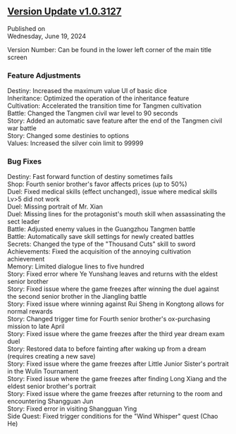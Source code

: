 ## [Version Update v1.0.3127](https://store.steampowered.com/news/app/1859910/view/4204754268631023374?l=tchinese)

Published on  
Wednesday, June 19, 2024

Version Number: Can be found in the lower left corner of the main title screen

### Feature Adjustments

Destiny: Increased the maximum value UI of basic dice  
Inheritance: Optimized the operation of the inheritance feature  
Cultivation: Accelerated the transition time for Tangmen cultivation  
Battle: Changed the Tangmen civil war level to 90 seconds  
Story: Added an automatic save feature after the end of the Tangmen civil war battle  
Story: Changed some destinies to options  
Values: Increased the silver coin limit to 99999

### Bug Fixes

Destiny: Fast forward function of destiny sometimes fails  
Shop: Fourth senior brother's favor affects prices (up to 50%)  
Duel: Fixed medical skills (effect unchanged), issue where medical skills Lv>5 did not work  
Duel: Missing portrait of Mr. Xian  
Duel: Missing lines for the protagonist's mouth skill when assassinating the sect leader  
Battle: Adjusted enemy values in the Guangzhou Tangmen battle  
Battle: Automatically save skill settings for newly created battles  
Secrets: Changed the type of the "Thousand Cuts" skill to sword  
Achievements: Fixed the acquisition of the annoying cultivation achievement  
Memory: Limited dialogue lines to five hundred  
Story: Fixed error where Ye Yunshang leaves and returns with the eldest senior brother  
Story: Fixed issue where the game freezes after winning the duel against the second senior brother in the Jiangling battle  
Story: Fixed issue where winning against Rui Sheng in Kongtong allows for normal rewards  
Story: Changed trigger time for Fourth senior brother's ox-purchasing mission to late April  
Story: Fixed issue where the game freezes after the third year dream exam duel  
Story: Restored data to before fainting after waking up from a dream (requires creating a new save)  
Story: Fixed issue where the game freezes after Little Junior Sister's portrait in the Wulin Tournament  
Story: Fixed issue where the game freezes after finding Long Xiang and the eldest senior brother's portrait  
Story: Fixed issue where the game freezes after returning to the room and encountering Shangguan Jun  
Story: Fixed error in visiting Shangguan Ying  
Side Quest: Fixed trigger conditions for the "Wind Whisper" quest (Chao He)